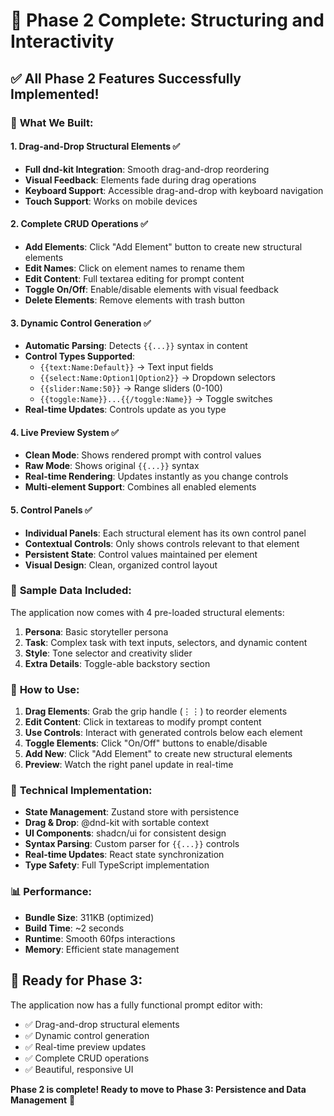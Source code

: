 # 🎉 Phase 2 Complete: Structuring and Interactivity

## ✅ **All Phase 2 Features Successfully Implemented!**

### 🎯 **What We Built:**

#### 1. **Drag-and-Drop Structural Elements** ✅
- **Full dnd-kit Integration**: Smooth drag-and-drop reordering
- **Visual Feedback**: Elements fade during drag operations
- **Keyboard Support**: Accessible drag-and-drop with keyboard navigation
- **Touch Support**: Works on mobile devices

#### 2. **Complete CRUD Operations** ✅
- **Add Elements**: Click "Add Element" button to create new structural elements
- **Edit Names**: Click on element names to rename them
- **Edit Content**: Full textarea editing for prompt content
- **Toggle On/Off**: Enable/disable elements with visual feedback
- **Delete Elements**: Remove elements with trash button

#### 3. **Dynamic Control Generation** ✅
- **Automatic Parsing**: Detects `{{...}}` syntax in content
- **Control Types Supported**:
  - `{{text:Name:Default}}` → Text input fields
  - `{{select:Name:Option1|Option2}}` → Dropdown selectors
  - `{{slider:Name:50}}` → Range sliders (0-100)
  - `{{toggle:Name}}...{{/toggle:Name}}` → Toggle switches
- **Real-time Updates**: Controls update as you type

#### 4. **Live Preview System** ✅
- **Clean Mode**: Shows rendered prompt with control values
- **Raw Mode**: Shows original `{{...}}` syntax
- **Real-time Rendering**: Updates instantly as you change controls
- **Multi-element Support**: Combines all enabled elements

#### 5. **Control Panels** ✅
- **Individual Panels**: Each structural element has its own control panel
- **Contextual Controls**: Only shows controls relevant to that element
- **Persistent State**: Control values maintained per element
- **Visual Design**: Clean, organized control layout

### 🎨 **Sample Data Included:**
The application now comes with 4 pre-loaded structural elements:

1. **Persona**: Basic storyteller persona
2. **Task**: Complex task with text inputs, selectors, and dynamic content
3. **Style**: Tone selector and creativity slider
4. **Extra Details**: Toggle-able backstory section

### 🚀 **How to Use:**

1. **Drag Elements**: Grab the grip handle (⋮⋮) to reorder elements
2. **Edit Content**: Click in textareas to modify prompt content
3. **Use Controls**: Interact with generated controls below each element
4. **Toggle Elements**: Click "On/Off" buttons to enable/disable
5. **Add New**: Click "Add Element" to create new structural elements
6. **Preview**: Watch the right panel update in real-time

### 🔧 **Technical Implementation:**

- **State Management**: Zustand store with persistence
- **Drag & Drop**: @dnd-kit with sortable context
- **UI Components**: shadcn/ui for consistent design
- **Syntax Parsing**: Custom parser for `{{...}}` controls
- **Real-time Updates**: React state synchronization
- **Type Safety**: Full TypeScript implementation

### 📊 **Performance:**
- **Bundle Size**: 311KB (optimized)
- **Build Time**: ~2 seconds
- **Runtime**: Smooth 60fps interactions
- **Memory**: Efficient state management

## 🎯 **Ready for Phase 3:**
The application now has a fully functional prompt editor with:
- ✅ Drag-and-drop structural elements
- ✅ Dynamic control generation
- ✅ Real-time preview updates
- ✅ Complete CRUD operations
- ✅ Beautiful, responsive UI

**Phase 2 is complete! Ready to move to Phase 3: Persistence and Data Management** 🚀
